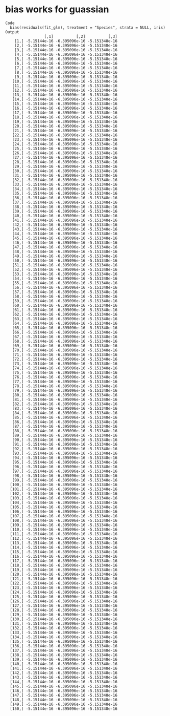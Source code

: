 # bias works for guassian

    Code
      bias(residuals(fit_glm), treatment = "Species", strata = NULL, iris)
    Output
                     [,1]          [,2]          [,3]
        [1,] -5.15144e-16 -6.395096e-16 -5.151348e-16
        [2,] -5.15144e-16 -6.395096e-16 -5.151348e-16
        [3,] -5.15144e-16 -6.395096e-16 -5.151348e-16
        [4,] -5.15144e-16 -6.395096e-16 -5.151348e-16
        [5,] -5.15144e-16 -6.395096e-16 -5.151348e-16
        [6,] -5.15144e-16 -6.395096e-16 -5.151348e-16
        [7,] -5.15144e-16 -6.395096e-16 -5.151348e-16
        [8,] -5.15144e-16 -6.395096e-16 -5.151348e-16
        [9,] -5.15144e-16 -6.395096e-16 -5.151348e-16
       [10,] -5.15144e-16 -6.395096e-16 -5.151348e-16
       [11,] -5.15144e-16 -6.395096e-16 -5.151348e-16
       [12,] -5.15144e-16 -6.395096e-16 -5.151348e-16
       [13,] -5.15144e-16 -6.395096e-16 -5.151348e-16
       [14,] -5.15144e-16 -6.395096e-16 -5.151348e-16
       [15,] -5.15144e-16 -6.395096e-16 -5.151348e-16
       [16,] -5.15144e-16 -6.395096e-16 -5.151348e-16
       [17,] -5.15144e-16 -6.395096e-16 -5.151348e-16
       [18,] -5.15144e-16 -6.395096e-16 -5.151348e-16
       [19,] -5.15144e-16 -6.395096e-16 -5.151348e-16
       [20,] -5.15144e-16 -6.395096e-16 -5.151348e-16
       [21,] -5.15144e-16 -6.395096e-16 -5.151348e-16
       [22,] -5.15144e-16 -6.395096e-16 -5.151348e-16
       [23,] -5.15144e-16 -6.395096e-16 -5.151348e-16
       [24,] -5.15144e-16 -6.395096e-16 -5.151348e-16
       [25,] -5.15144e-16 -6.395096e-16 -5.151348e-16
       [26,] -5.15144e-16 -6.395096e-16 -5.151348e-16
       [27,] -5.15144e-16 -6.395096e-16 -5.151348e-16
       [28,] -5.15144e-16 -6.395096e-16 -5.151348e-16
       [29,] -5.15144e-16 -6.395096e-16 -5.151348e-16
       [30,] -5.15144e-16 -6.395096e-16 -5.151348e-16
       [31,] -5.15144e-16 -6.395096e-16 -5.151348e-16
       [32,] -5.15144e-16 -6.395096e-16 -5.151348e-16
       [33,] -5.15144e-16 -6.395096e-16 -5.151348e-16
       [34,] -5.15144e-16 -6.395096e-16 -5.151348e-16
       [35,] -5.15144e-16 -6.395096e-16 -5.151348e-16
       [36,] -5.15144e-16 -6.395096e-16 -5.151348e-16
       [37,] -5.15144e-16 -6.395096e-16 -5.151348e-16
       [38,] -5.15144e-16 -6.395096e-16 -5.151348e-16
       [39,] -5.15144e-16 -6.395096e-16 -5.151348e-16
       [40,] -5.15144e-16 -6.395096e-16 -5.151348e-16
       [41,] -5.15144e-16 -6.395096e-16 -5.151348e-16
       [42,] -5.15144e-16 -6.395096e-16 -5.151348e-16
       [43,] -5.15144e-16 -6.395096e-16 -5.151348e-16
       [44,] -5.15144e-16 -6.395096e-16 -5.151348e-16
       [45,] -5.15144e-16 -6.395096e-16 -5.151348e-16
       [46,] -5.15144e-16 -6.395096e-16 -5.151348e-16
       [47,] -5.15144e-16 -6.395096e-16 -5.151348e-16
       [48,] -5.15144e-16 -6.395096e-16 -5.151348e-16
       [49,] -5.15144e-16 -6.395096e-16 -5.151348e-16
       [50,] -5.15144e-16 -6.395096e-16 -5.151348e-16
       [51,] -5.15144e-16 -6.395096e-16 -5.151348e-16
       [52,] -5.15144e-16 -6.395096e-16 -5.151348e-16
       [53,] -5.15144e-16 -6.395096e-16 -5.151348e-16
       [54,] -5.15144e-16 -6.395096e-16 -5.151348e-16
       [55,] -5.15144e-16 -6.395096e-16 -5.151348e-16
       [56,] -5.15144e-16 -6.395096e-16 -5.151348e-16
       [57,] -5.15144e-16 -6.395096e-16 -5.151348e-16
       [58,] -5.15144e-16 -6.395096e-16 -5.151348e-16
       [59,] -5.15144e-16 -6.395096e-16 -5.151348e-16
       [60,] -5.15144e-16 -6.395096e-16 -5.151348e-16
       [61,] -5.15144e-16 -6.395096e-16 -5.151348e-16
       [62,] -5.15144e-16 -6.395096e-16 -5.151348e-16
       [63,] -5.15144e-16 -6.395096e-16 -5.151348e-16
       [64,] -5.15144e-16 -6.395096e-16 -5.151348e-16
       [65,] -5.15144e-16 -6.395096e-16 -5.151348e-16
       [66,] -5.15144e-16 -6.395096e-16 -5.151348e-16
       [67,] -5.15144e-16 -6.395096e-16 -5.151348e-16
       [68,] -5.15144e-16 -6.395096e-16 -5.151348e-16
       [69,] -5.15144e-16 -6.395096e-16 -5.151348e-16
       [70,] -5.15144e-16 -6.395096e-16 -5.151348e-16
       [71,] -5.15144e-16 -6.395096e-16 -5.151348e-16
       [72,] -5.15144e-16 -6.395096e-16 -5.151348e-16
       [73,] -5.15144e-16 -6.395096e-16 -5.151348e-16
       [74,] -5.15144e-16 -6.395096e-16 -5.151348e-16
       [75,] -5.15144e-16 -6.395096e-16 -5.151348e-16
       [76,] -5.15144e-16 -6.395096e-16 -5.151348e-16
       [77,] -5.15144e-16 -6.395096e-16 -5.151348e-16
       [78,] -5.15144e-16 -6.395096e-16 -5.151348e-16
       [79,] -5.15144e-16 -6.395096e-16 -5.151348e-16
       [80,] -5.15144e-16 -6.395096e-16 -5.151348e-16
       [81,] -5.15144e-16 -6.395096e-16 -5.151348e-16
       [82,] -5.15144e-16 -6.395096e-16 -5.151348e-16
       [83,] -5.15144e-16 -6.395096e-16 -5.151348e-16
       [84,] -5.15144e-16 -6.395096e-16 -5.151348e-16
       [85,] -5.15144e-16 -6.395096e-16 -5.151348e-16
       [86,] -5.15144e-16 -6.395096e-16 -5.151348e-16
       [87,] -5.15144e-16 -6.395096e-16 -5.151348e-16
       [88,] -5.15144e-16 -6.395096e-16 -5.151348e-16
       [89,] -5.15144e-16 -6.395096e-16 -5.151348e-16
       [90,] -5.15144e-16 -6.395096e-16 -5.151348e-16
       [91,] -5.15144e-16 -6.395096e-16 -5.151348e-16
       [92,] -5.15144e-16 -6.395096e-16 -5.151348e-16
       [93,] -5.15144e-16 -6.395096e-16 -5.151348e-16
       [94,] -5.15144e-16 -6.395096e-16 -5.151348e-16
       [95,] -5.15144e-16 -6.395096e-16 -5.151348e-16
       [96,] -5.15144e-16 -6.395096e-16 -5.151348e-16
       [97,] -5.15144e-16 -6.395096e-16 -5.151348e-16
       [98,] -5.15144e-16 -6.395096e-16 -5.151348e-16
       [99,] -5.15144e-16 -6.395096e-16 -5.151348e-16
      [100,] -5.15144e-16 -6.395096e-16 -5.151348e-16
      [101,] -5.15144e-16 -6.395096e-16 -5.151348e-16
      [102,] -5.15144e-16 -6.395096e-16 -5.151348e-16
      [103,] -5.15144e-16 -6.395096e-16 -5.151348e-16
      [104,] -5.15144e-16 -6.395096e-16 -5.151348e-16
      [105,] -5.15144e-16 -6.395096e-16 -5.151348e-16
      [106,] -5.15144e-16 -6.395096e-16 -5.151348e-16
      [107,] -5.15144e-16 -6.395096e-16 -5.151348e-16
      [108,] -5.15144e-16 -6.395096e-16 -5.151348e-16
      [109,] -5.15144e-16 -6.395096e-16 -5.151348e-16
      [110,] -5.15144e-16 -6.395096e-16 -5.151348e-16
      [111,] -5.15144e-16 -6.395096e-16 -5.151348e-16
      [112,] -5.15144e-16 -6.395096e-16 -5.151348e-16
      [113,] -5.15144e-16 -6.395096e-16 -5.151348e-16
      [114,] -5.15144e-16 -6.395096e-16 -5.151348e-16
      [115,] -5.15144e-16 -6.395096e-16 -5.151348e-16
      [116,] -5.15144e-16 -6.395096e-16 -5.151348e-16
      [117,] -5.15144e-16 -6.395096e-16 -5.151348e-16
      [118,] -5.15144e-16 -6.395096e-16 -5.151348e-16
      [119,] -5.15144e-16 -6.395096e-16 -5.151348e-16
      [120,] -5.15144e-16 -6.395096e-16 -5.151348e-16
      [121,] -5.15144e-16 -6.395096e-16 -5.151348e-16
      [122,] -5.15144e-16 -6.395096e-16 -5.151348e-16
      [123,] -5.15144e-16 -6.395096e-16 -5.151348e-16
      [124,] -5.15144e-16 -6.395096e-16 -5.151348e-16
      [125,] -5.15144e-16 -6.395096e-16 -5.151348e-16
      [126,] -5.15144e-16 -6.395096e-16 -5.151348e-16
      [127,] -5.15144e-16 -6.395096e-16 -5.151348e-16
      [128,] -5.15144e-16 -6.395096e-16 -5.151348e-16
      [129,] -5.15144e-16 -6.395096e-16 -5.151348e-16
      [130,] -5.15144e-16 -6.395096e-16 -5.151348e-16
      [131,] -5.15144e-16 -6.395096e-16 -5.151348e-16
      [132,] -5.15144e-16 -6.395096e-16 -5.151348e-16
      [133,] -5.15144e-16 -6.395096e-16 -5.151348e-16
      [134,] -5.15144e-16 -6.395096e-16 -5.151348e-16
      [135,] -5.15144e-16 -6.395096e-16 -5.151348e-16
      [136,] -5.15144e-16 -6.395096e-16 -5.151348e-16
      [137,] -5.15144e-16 -6.395096e-16 -5.151348e-16
      [138,] -5.15144e-16 -6.395096e-16 -5.151348e-16
      [139,] -5.15144e-16 -6.395096e-16 -5.151348e-16
      [140,] -5.15144e-16 -6.395096e-16 -5.151348e-16
      [141,] -5.15144e-16 -6.395096e-16 -5.151348e-16
      [142,] -5.15144e-16 -6.395096e-16 -5.151348e-16
      [143,] -5.15144e-16 -6.395096e-16 -5.151348e-16
      [144,] -5.15144e-16 -6.395096e-16 -5.151348e-16
      [145,] -5.15144e-16 -6.395096e-16 -5.151348e-16
      [146,] -5.15144e-16 -6.395096e-16 -5.151348e-16
      [147,] -5.15144e-16 -6.395096e-16 -5.151348e-16
      [148,] -5.15144e-16 -6.395096e-16 -5.151348e-16
      [149,] -5.15144e-16 -6.395096e-16 -5.151348e-16
      [150,] -5.15144e-16 -6.395096e-16 -5.151348e-16

